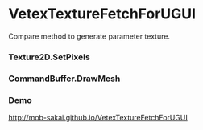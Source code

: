 VetexTextureFetchForUGUI
===

Compare method to generate parameter texture.

### Texture2D.SetPixels

### CommandBuffer.DrawMesh


### Demo

http://mob-sakai.github.io/VetexTextureFetchForUGUI